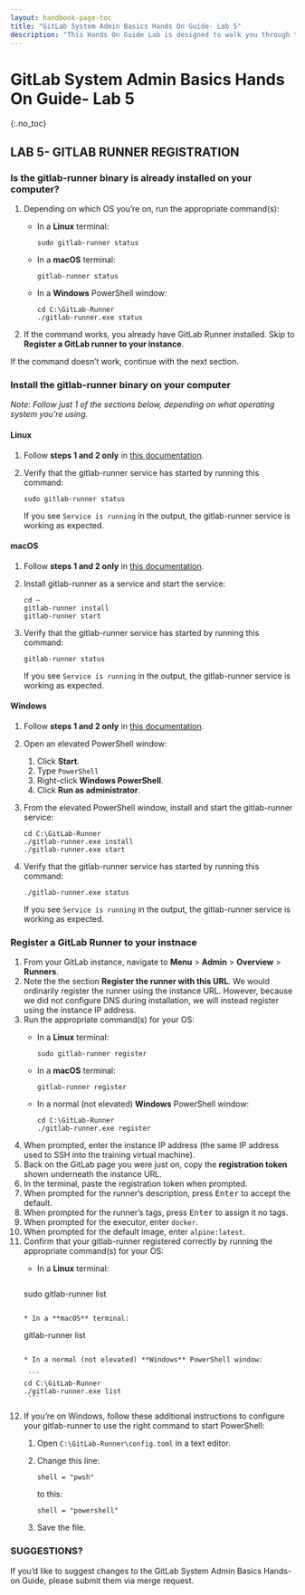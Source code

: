 ```yaml
---
layout: handbook-page-toc
title: "GitLab System Admin Basics Hands On Guide- Lab 5"
description: "This Hands On Guide Lab is designed to walk you through the lab exercises used in the GitLab System Admin Basics course."
---
```

# GitLab System Admin Basics Hands On Guide- Lab 5
{:.no_toc}

## LAB 5- GITLAB RUNNER REGISTRATION

### Is the gitlab-runner binary is already installed on your computer?

1. Depending on which OS you’re on, run the appropriate command(s):

   * In a **Linux** terminal:

       ```
     sudo gitlab-runner status
       ```

   * In a **macOS** terminal:

       ```
     gitlab-runner status
       ```
     
   * In a **Windows** PowerShell window:

       ```
     cd C:\GitLab-Runner
     ./gitlab-runner.exe status
       ```

2. If the command works, you already have GitLab Runner installed. Skip to **Register a GitLab runner to your instance**.  

If the command doesn’t work, continue with the next section.


### Install the gitlab-runner binary on your computer

*Note: Follow just 1 of the sections below, depending on what operating system you’re using.*


#### Linux

1. Follow **steps 1 and 2 only** in [this documentation](https://docs.gitlab.com/runner/install/linux-repository.html#installing-gitlab-runner). 
1. Verify that the gitlab-runner service has started by running this command:

    ```
   sudo gitlab-runner status
    ```

   If you see `Service is running` in the output, the gitlab-runner service is working as expected.


#### macOS

1. Follow **steps 1 and 2 only** in [this documentation](https://docs.gitlab.com/runner/install/osx.html#manual-installation-official).
1. Install gitlab-runner as a service and start the service:

    ```
   cd ~
   gitlab-runner install
   gitlab-runner start
    ```
   
1. Verify that the gitlab-runner service has started by running this command:

    ```
   gitlab-runner status
    ```

   If you see `Service is running` in the output, the gitlab-runner service is working as expected.


#### Windows

1. Follow **steps 1 and 2 only** in [this documentation](https://docs.gitlab.com/runner/install/windows.html#installation).
1. Open an elevated PowerShell window:
   1. Click **Start**.
   1. Type `PowerShell`
   1. Right-click **Windows PowerShell**.
   1. Click **Run as administrator**.
1. From the elevated PowerShell window, install and start the gitlab-runner service:

    ```
   cd C:\GitLab-Runner
   ./gitlab-runner.exe install
   ./gitlab-runner.exe start
    ```

1. Verify that the gitlab-runner service has started by running this command:

    ```
   ./gitlab-runner.exe status
    ```
   
    If you see `Service is running` in the output, the gitlab-runner service is working as expected.

### Register a GitLab Runner to your instnace

1. From your GitLab instance, navigate to **Menu** > **Admin** > **Overview** > **Runners**.
2. Note the the section **Register the runner with this URL**. We would ordinarily register the runner using the instance URL. However, because we did not configure DNS during installation, we will instead register using the instance IP address.
3. Run the appropriate command(s) for your OS:
    * In a **Linux** terminal:

        ```
      sudo gitlab-runner register
        ```
   * In a **macOS** terminal:

       ```
     gitlab-runner register
       ```
    * In a normal (not elevated) **Windows** PowerShell window:

        ```
      cd C:\GitLab-Runner
      ./gitlab-runner.exe register
        ```
4. When prompted, enter the instance IP address (the same IP address used to SSH into the training virtual machine).
5. Back on the GitLab page you were just on, copy the **registration token** shown underneath the instance URL.
6. In the terminal, paste the registration token when prompted.
7. When prompted for the runner’s description, press <kbd>Enter</kbd> to accept the default.
8. When prompted for the runner’s tags, press <kbd>Enter</kbd> to assign it no tags.
9. When prompted for the executor, enter `docker`.
10. When prompted for the default image, enter `alpine:latest`.
11. Confirm that your gitlab-runner registered correctly by running the appropriate command(s) for your OS:
    * In a **Linux** terminal:

       ```
     sudo gitlab-runner list
       ```
     
    * In a **macOS** terminal:

       ```
     gitlab-runner list
       ```
     
     * In a normal (not elevated) **Windows** PowerShell window:

        ```
      cd C:\GitLab-Runner
      ./gitlab-runner.exe list
        ```
    
12. If you’re on Windows, follow these additional instructions to configure your gitlab-runner to use the right command to start PowerShell:
    1. Open `C:\GitLab-Runner\config.toml` in a text editor.
    2. Change this line:

        ```
       shell = "pwsh"
        ```
       
       to this:
    
        ```
       shell = "powershell"
        ```
    3. Save the file.

### SUGGESTIONS?

If you’d like to suggest changes to the GitLab System Admin Basics Hands-on Guide, please submit them via merge request.


